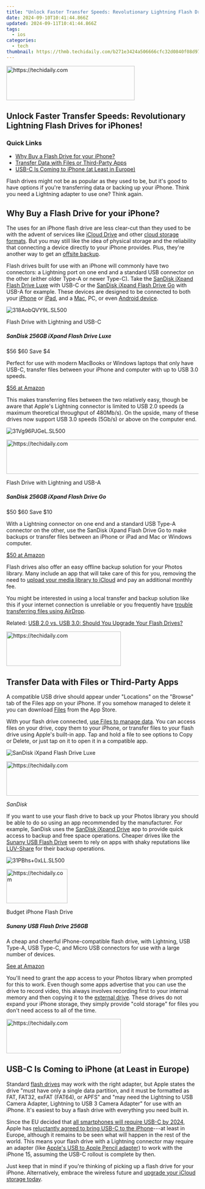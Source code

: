 ```yaml
---
title: "Unlock Faster Transfer Speeds: Revolutionary Lightning Flash Drives for iPhones!"
date: 2024-09-10T10:41:44.866Z
updated: 2024-09-11T10:41:44.866Z
tags:
  - ios
categories:
  - tech
thumbnail: https://thmb.techidaily.com/b271e3424a506666cfc32d0840f08d97d7b8b324df271cfd9aff178b05822fa5.jpg
---
```






<!-- affiliate ads begin -->
<a href="https://aligracehair.sjv.io/c/5597632/2115934/19272" target="_top" id="2115934">
  <img src="//a.impactradius-go.com/display-ad/19272-2115934" border="0" alt="https://techidaily.com" width="336" height="90"/>
</a>
<img height="0" width="0" src="https://aligracehair.sjv.io/i/5597632/2115934/19272" style="position:absolute;visibility:hidden;" border="0" />
<!-- affiliate ads end -->




## Unlock Faster Transfer Speeds: Revolutionary Lightning Flash Drives for iPhones!

### Quick Links

* [Why Buy a Flash Drive for your iPhone?](https://win-solutions.techidaily.com/get-your-game-on-expert-tips-to-resolve-persistent-warframe-launch-problems/)
* [Transfer Data with Files or Third-Party Apps](https://win-solutions.techidaily.com/navigating-through-microsoft-flight-simulator-2020s-update-problem-solutions-inside/)
* [USB-C Is Coming to iPhone (at Least in Europe)](https://www.howtogeek.com/854069/did-you-know-you-can-get-a-lightning-usb-drive-for-your-iphone/#usb-c-is-coming-to-iphone-at-least-in-europe)

 Flash drives might not be as popular as they used to be, but it's good to have options if you're transferring data or backing up your iPhone. Think you need a Lightning adapter to use one? Think again.

##  Why Buy a Flash Drive for your iPhone?

 The uses for an iPhone flash drive are less clear-cut than they used to be with the advent of services like [iCloud Drive](https://facebook-video-share.techidaily.com/updated-in-2024-breaking-barriers-worlds-best-and-largest-shorts-downloaders/) and other [cloud storage formats](https://instagram-video-recordings.techidaily.com/navigating-the-truth-in-your-photos-an-instagram-selfie-audit/). But you may still like the idea of physical storage and the reliability that connecting a device directly to your iPhone provides. Plus, they're another way to get an [offsite backup](https://win-dash.techidaily.com/access-the-most-recent-dolby-certified-audio-drivers-to-boost-your-windows-systems-performance/).

 Flash drives built for use with an iPhone will commonly have two connectors: a Lightning port on one end and a standard USB connector on the other (either older Type-A or newer Type-C). Take the [SanDisk iXpand Flash Drive Luxe](https://www.amazon.com/SanDisk-iXpand-iPhone-Type-C-Devices/dp/B08JD2LXXG/?tag=htg-v2-6loqg3a-20&ascsubtag=UUhtgUeUpU203322&asc%5Frefurl=https%3A%2F%2Fwww.howtogeek.com%2F854069%2Fdid-you-know-you-can-get-a-lightning-usb-drive-for-your-iphone%2F&asc%5Fcampaign=Short-Term) with USB-C or the [SanDisk iXpand Flash Drive Go](https://www.amazon.com/SanDisk-256GB-iXpand-Flash-iPhone/dp/B07VQPDM56/?tag=htg-v2-6loqg3a-20&ascsubtag=UUhtgUeUpU203322&asc%5Frefurl=https%3A%2F%2Fwww.howtogeek.com%2F854069%2Fdid-you-know-you-can-get-a-lightning-usb-drive-for-your-iphone%2F&asc%5Fcampaign=Short-Term) with USB-A for example. These devices are designed to be connected to both your [iPhone](https://vimeo-videos.techidaily.com/in-2024-quick-vimeo-transformation-tips-easy-to-create-gifs/) or [iPad](https://screen-sharing-recording.techidaily.com/updated-in-2024-capturing-screen-content-on-huawei-mate-10-20-and-p-series-phones-via-built-in-recorders/), and a [Mac](https://techno-recovery.techidaily.com/cat5-or-cat6-choosing-the-right-ethernet-cable-for-your-network-needs/), PC, or even [Android device](https://twitter-videos.techidaily.com/hot-takes-highlight-twitters-trending-topics-for-2024/).

![318AobQVY9L._SL500_](https://static1.howtogeekimages.com/wordpress/wp-content/uploads/2023/06/318aobqvy9l-_sl500_.jpg) 

Flash Drive with Lightning and USB-C

#####  SanDisk 256GB iXpand Flash Drive Luxe

$56 $60 Save $4 

Perfect for use with modern MacBooks or Windows laptops that only have USB-C, transfer files between your iPhone and computer with up to USB 3.0 speeds.

[$56 at Amazon](https://www.amazon.com/SanDisk-iXpand-iPhone-Type-C-Devices/dp/B08JD2LXXG/) 

 This makes transferring files between the two relatively easy, though be aware that Apple's Lightning connector is limited to USB 2.0 speeds (a maximum theoretical throughput of 480Mb/s). On the upside, many of these drives now support USB 3.0 speeds (5Gb/s) or above on the computer end.

![31Vg96PJGeL._SL500_](https://static1.howtogeekimages.com/wordpress/wp-content/uploads/2023/06/31vg96pjgel-_sl500_.jpg) 





<!-- affiliate ads begin -->
<a href="https://appsumo.8odi.net/c/5597632/2137412/7443" target="_top" id="2137412">
  <img src="//a.impactradius-go.com/display-ad/7443-2137412" border="0" alt="https://techidaily.com" width="728" height="90"/>
</a>
<img height="0" width="0" src="https://appsumo.8odi.net/i/5597632/2137412/7443" style="position:absolute;visibility:hidden;" border="0" />
<!-- affiliate ads end -->




Flash Drive with Lightning and USB-A

#####  SanDisk 256GB iXpand Flash Drive Go

$50 $60 Save $10 

With a Lightning connector on one end and a standard USB Type-A connector on the other, use the SanDisk iXpand Flash Drive Go to make backups or transfer files between an iPhone or iPad and Mac or Windows computer.

[$50 at Amazon](https://www.amazon.com/SanDisk-256GB-iXpand-Flash-iPhone/dp/B07VQPDM56/) 

 Flash drives also offer an easy offline backup solution for your Photos library. Many include an app that will take care of this for you, removing the need to [upload your media library to iCloud](https://win-howtos.techidaily.com/expert-advice-overcoming-directx-encountered-an-unrecoverable-error-on-your-pc/) and pay an additional monthly fee.

 You might be interested in using a local transfer and backup solution like this if your internet connection is unreliable or you frequently have [trouble transferring files using AirDrop](https://tech-haven.techidaily.com/top-6-gpt-tools-for-pdf-and-doc-interaction/).

Related: [USB 2.0 vs. USB 3.0: Should You Upgrade Your Flash Drives?](https://screen-recording.techidaily.com/updated-innovative-methods-to-log-gaming-sessions/) 





<!-- affiliate ads begin -->
<a href="https://aligracehair.sjv.io/c/5597632/2115916/19272" target="_top" id="2115916">
  <img src="//a.impactradius-go.com/display-ad/19272-2115916" border="0" alt="https://techidaily.com" width="300" height="90"/>
</a>
<img height="0" width="0" src="https://aligracehair.sjv.io/i/5597632/2115916/19272" style="position:absolute;visibility:hidden;" border="0" />
<!-- affiliate ads end -->




##  Transfer Data with Files or Third-Party Apps

 A compatible USB drive should appear under "Locations" on the "Browse" tab of the Files app on your iPhone. If you somehow managed to delete it you can download [Files](https://apps.apple.com/us/app/files/id1232058109) from the App Store.

 With your flash drive connected, [use Files to manage data](https://fake-location.techidaily.com/life360-circle-everything-you-need-to-know-on-nokia-105-classic-drfone-by-drfone-virtual-android/). You can access files on your drive, copy them to your iPhone, or transfer files to your flash drive using Apple's built-in app. Tap and hold a file to see options to Copy or Delete, or just tap on it to open it in a compatible app.

![SanDisk iXpand Flash Drive Luxe](https://static1.howtogeekimages.com/wordpress/wp-content/uploads/2022/12/sandisk_ixpand_flash.jpg) 





<!-- affiliate ads begin -->
<a href="https://appsumo.8odi.net/c/5597632/2118315/7443" target="_top" id="2118315">
  <img src="//a.impactradius-go.com/display-ad/7443-2118315" border="0" alt="https://techidaily.com" width="728" height="90"/>
</a>
<img height="0" width="0" src="https://appsumo.8odi.net/i/5597632/2118315/7443" style="position:absolute;visibility:hidden;" border="0" />
<!-- affiliate ads end -->




_SanDisk_

 If you want to use your flash drive to back up your Photos library you should be able to do so using an app recommended by the manufacturer. For example, SanDisk uses the [SanDisk iXpand Drive](https://apps.apple.com/us/app/sandisk-ixpand-drive/id1079870681) app to provide quick access to backup and free space operations. Cheaper drives like the [Sunany USB Flash Drive](https://www.amazon.com/Sunany-External-Storage-Compatible-Android/dp/B09PNLF23X/?tag=htg-v2-6loqg3a-20&ascsubtag=UUhtgUeUpU203322&asc%5Frefurl=https%3A%2F%2Fwww.howtogeek.com%2F854069%2Fdid-you-know-you-can-get-a-lightning-usb-drive-for-your-iphone%2F&asc%5Fcampaign=Short-Term) seem to rely on apps with shaky reputations like [LUV-Share](https://apps.apple.com/au/app/luv-share/id1072251659) for their backup operations.

![31PBhs+0xLL._SL500_](https://static1.howtogeekimages.com/wordpress/wp-content/uploads/2023/06/31pbhs-0xll-_sl500_.jpg) 





<!-- affiliate ads begin -->
<a href="https://review-au.sjv.io/c/5597632/2098700/14409" target="_top" id="2098700">
  <img src="//a.impactradius-go.com/display-ad/14409-2098700" border="0" alt="https://techidaily.com" width="160" height="90"/>
</a>
<img height="0" width="0" src="https://review-au.sjv.io/i/5597632/2098700/14409" style="position:absolute;visibility:hidden;" border="0" />
<!-- affiliate ads end -->




Budget iPhone Flash Drive

#####  Sunany USB Flash Drive 256GB

A cheap and cheerful iPhone-compatible flash drive, with Lightning, USB Type-A, USB Type-C, and Micro USB connectors for use with a large number of devices.

[See at Amazon](https://www.amazon.com/Sunany-External-Storage-Compatible-Android/dp/B09PNLF23X/) 

 You'll need to grant the app access to your Photos library when prompted for this to work. Even though some apps advertise that you can use the drive to record video, this always involves recording first to your internal memory and then copying it to the [external drive](https://instagram-videos.techidaily.com/new-understanding-and-executing-photo-gender-modification-across-platforms-for-2024/). These drives do not expand your iPhone storage, they simply provide "cold storage" for files you don't need access to all of the time.





<!-- affiliate ads begin -->
<a href="https://appsumo.8odi.net/c/5597632/2137393/7443" target="_top" id="2137393">
  <img src="//a.impactradius-go.com/display-ad/7443-2137393" border="0" alt="https://techidaily.com" width="300" height="90"/>
</a>
<img height="0" width="0" src="https://appsumo.8odi.net/i/5597632/2137393/7443" style="position:absolute;visibility:hidden;" border="0" />
<!-- affiliate ads end -->




##  USB-C Is Coming to iPhone (at Least in Europe)

 Standard [flash drives](https://fox-glue.techidaily.com/2024-approved-the-roadmap-how-to-make-your-covers-shine/) may work with the right adapter, but Apple states the drive "must have only a single data partition, and it must be formatted as FAT, FAT32, exFAT (FAT64), or APFS" and "may need the Lightning to USB Camera Adapter, Lightning to USB 3 Camera Adapter" for use with an iPhone. It's easiest to buy a flash drive with everything you need built in.

 Since the EU decided that [all smartphones will require USB-C by 2024](https://android-location.techidaily.com/in-2024-for-people-wanting-to-mock-gps-on-nokia-150-2023-devices-drfone-by-drfone-virtual/), Apple has [reluctantly agreed to bring USB-C to the iPhone](https://driver-install.techidaily.com/swift-strategies-installing-fresh-amd-on-windows-781011-systems/)\---at least in Europe, although it remains to be seen what will happen in the rest of the world. This means your flash drive with a Lightning connector may require an adapter (like [Apple's USB to Apple Pencil adapter](https://youtube-videos.techidaily.com/1716461619448-how-to-write-a-script-for-a-youtube-video/)) to work with the iPhone 15, assuming the USB-C rollout is complete by then.

 Just keep that in mind if you're thinking of picking up a flash drive for your iPhone. Alternatively, embrace the wireless future and [upgrade your iCloud storage today](https://win-amazing.techidaily.com/download-and-improve-display-quality-latest-vga-driver-update-available/).

<ins class="adsbygoogle"
     style="display:block"
     data-ad-format="autorelaxed"
     data-ad-client="ca-pub-7571918770474297"
     data-ad-slot="1223367746"></ins>



<ins class="adsbygoogle"
     style="display:block"
     data-ad-client="ca-pub-7571918770474297"
     data-ad-slot="8358498916"
     data-ad-format="auto"
     data-full-width-responsive="true"></ins>










